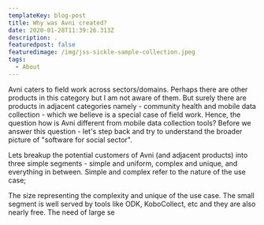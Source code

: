 ```yaml
---
templateKey: blog-post
title: Why was Avni created?
date: 2020-01-28T11:39:26.313Z
description: .
featuredpost: false
featuredimage: /img/jss-sickle-sample-collection.jpeg
tags:
  - About
---
```

Avni caters to field work across sectors/domains. Perhaps there are other products in this category but I am not aware of them. But surely there are products in adjacent categories namely - community health and mobile data collection - which we believe is a special case of field work. Hence, the question how is Avni different from mobile data collection tools? Before we answer this question - let's step back and try to understand the broader picture of "software for social sector".

Lets breakup the potential customers of Avni (and adjacent products) into three simple segments - simple and uniform, complex and unique, and everything in between. Simple and complex refer to the nature of the use case; 

The size representing the complexity and unique of the use case. The small segment is well served by tools like ODK, KoboCollect, etc and they are also nearly free. The need of large se
